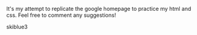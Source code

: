 It's my attempt to replicate the google homepage to practice my html and css.
Feel free to comment any suggestions!

skiblue3